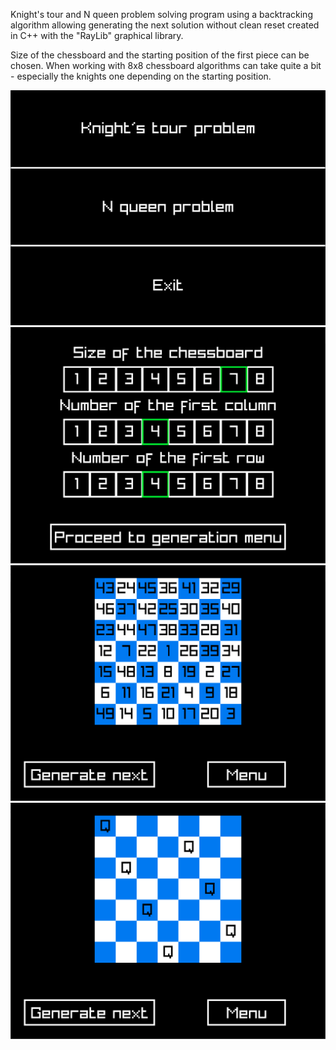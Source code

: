 Knight's tour and N queen problem solving program using a backtracking algorithm allowing generating the next solution without clean reset created in C++ with the "RayLib" graphical library.

Size of the chessboard and the starting position of the first piece can be chosen. When working with 8x8 chessboard algorithms can take quite a bit - especially the knights one depending on the starting position.

![MainMenu](https://github.com/SzyZub/ChessProblems/blob/master/ScreenShots/MainMenu.png)
![SubMenu](https://github.com/SzyZub/ChessProblems/blob/master/ScreenShots/SubMenu.png)
![KnightAnswer](https://github.com/SzyZub/ChessProblems/blob/master/ScreenShots/KnightAnswer.png)
![QueenAnswer](https://github.com/SzyZub/ChessProblems/blob/master/ScreenShots/QueenAnswer.png)
